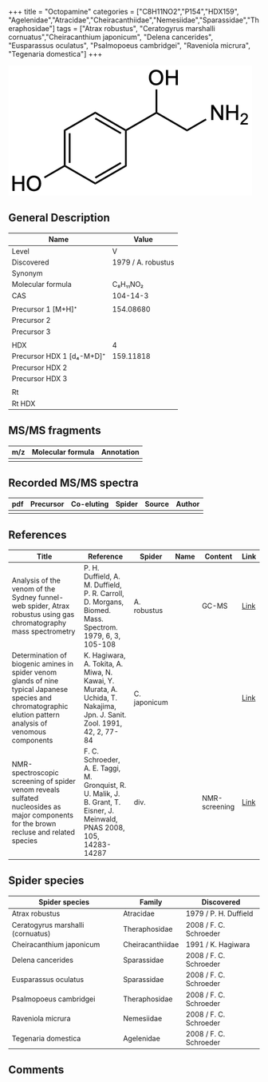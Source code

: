 +++
title = "Octopamine"
categories = ["C8H11NO2","P154","HDX159",
"Agelenidae","Atracidae","Cheiracanthiidae","Nemesiidae","Sparassidae","Theraphosidae"]
tags = ["Atrax robustus",
"Ceratogyrus marshalli cornuatus","Cheiracanthium japonicum",
"Delena cancerides",
"Eusparassus oculatus",
"Psalmopoeus cambridgei",
"Raveniola micrura",
"Tegenaria domestica"]
+++

![](/img/Octopamine.png)

## General Description

| Name                      | Value              |
|---------------------------|--------------------|
| Level                     | V                  |
| Discovered                | 1979 / A. robustus |
| Synonym                   |                    |
| Molecular formula         | C₈H₁₁NO₂           |
| CAS                       | 104-14-3           |
|                           |                    |
| Precursor 1 [M+H]⁺        | 154.08680          |
| Precursor 2               |                    |
| Precursor 3               |                    |
|                           |                    |
| HDX                       | 4                  |
| Precursor HDX 1 [d₄-M+D]⁺ | 159.11818          |
| Precursor HDX 2           |                    |
| Precursor HDX 3           |                    |
|                           |                    |
| Rt                        |                    |
| Rt HDX                    |                    |

## MS/MS fragments

| m/z | Molecular formula | Annotation |
|-----|-------------------|------------|
|     |                   |            |

## Recorded MS/MS spectra

| pdf | Precursor | Co-eluting | Spider | Source | Author |
|-----|-----------|------------|--------|--------|--------|
|     |           |            |        |        |        |

## References

| Title                                                                                                                                                        | Reference                                                                                                                 | Spider       | Name | Content       | Link                                    |
|--------------------------------------------------------------------------------------------------------------------------------------------------------------|---------------------------------------------------------------------------------------------------------------------------|--------------|------|---------------|-----------------------------------------|
| Analysis of the venom of the Sydney funnel-web spider, Atrax robustus using gas chromatography mass spectrometry                                             | P. H. Duffield, A. M. Duffield, P. R. Carroll, D. Morgans, Biomed. Mass. Spectrom. 1979, 6, 3, 105-108                    | A. robustus  |      | GC-MS         | [Link](https://doi.org/10.1002/bms.1200060305)  |
| Determination of biogenic amines in spider venom glands of nine typical Japanese species and chromatographic elution pattern analysis of venomous components | K. Hagiwara, A. Tokita, A. Miwa, N. Kawai, Y. Murata, A. Uchida, T. Nakajima, Jpn. J. Sanit. Zool. 1991, 42, 2, 77-84     | C. japonicum |      |               | [Link](https://doi.org/10.7601/mez.42.77)       |
| NMR-spectroscopic screening of spider venom reveals sulfated nucleosides as major components for the brown recluse and related species                       | F. C. Schroeder, A. E. Taggi, M. Gronquist, R. U. Malik, J. B. Grant, T. Eisner, J. Meinwald, PNAS 2008, 105, 14283-14287 | div.         |      | NMR-screening | [Link](https://doi.org/10.1073/pnas.0806840105) |

## Spider species

| Spider species                    | Family           | Discovered             |
|-----------------------------------|------------------|------------------------|
| Atrax robustus                    | Atracidae        | 1979 / P. H. Duffield  |
| Ceratogyrus marshalli (cornuatus) | Theraphosidae    | 2008 / F. C. Schroeder |
| Cheiracanthium japonicum          | Cheiracanthiidae | 1991 / K. Hagiwara     |
| Delena cancerides                 | Sparassidae      | 2008 / F. C. Schroeder |
| Eusparassus oculatus              | Sparassidae      | 2008 / F. C. Schroeder |
| Psalmopoeus cambridgei            | Theraphosidae    | 2008 / F. C. Schroeder |
| Raveniola micrura                 | Nemesiidae       | 2008 / F. C. Schroeder |
| Tegenaria domestica               | Agelenidae       | 2008 / F. C. Schroeder |

## Comments